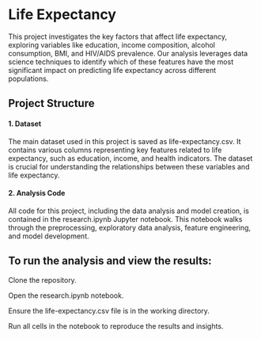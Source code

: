 # Life Expectancy

This project investigates the key factors that affect life expectancy, exploring variables like education, income composition, alcohol consumption, BMI, and HIV/AIDS prevalence. Our analysis leverages data science techniques to identify which of these features have the most significant impact on predicting life expectancy across different populations.

## Project Structure

#### 1. Dataset
The main dataset used in this project is saved as life-expectancy.csv. It contains various columns representing key features related to life expectancy, such as education, income, and health indicators. The dataset is crucial for understanding the relationships between these variables and life expectancy.

#### 2. Analysis Code
All code for this project, including the data analysis and model creation, is contained in the research.ipynb Jupyter notebook. This notebook walks through the preprocessing, exploratory data analysis, feature engineering, and model development.

## To run the analysis and view the results:

Clone the repository.

Open the research.ipynb notebook.

Ensure the life-expectancy.csv file is in the working directory.

Run all cells in the notebook to reproduce the results and insights.
